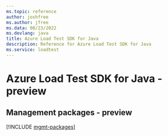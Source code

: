 ```yaml
---
ms.topic: reference
author: joshfree
ms.author: jfree
ms.data: 08/23/2022
ms.devlang: java
title: Azure Load Test SDK for Java
description: Reference for Azure Load Test SDK for Java
ms.service: loadtest
---
```

# Azure Load Test SDK for Java - preview

## Management packages - preview
[!INCLUDE [mgmt-packages](load-test-mgmt-index.md)]